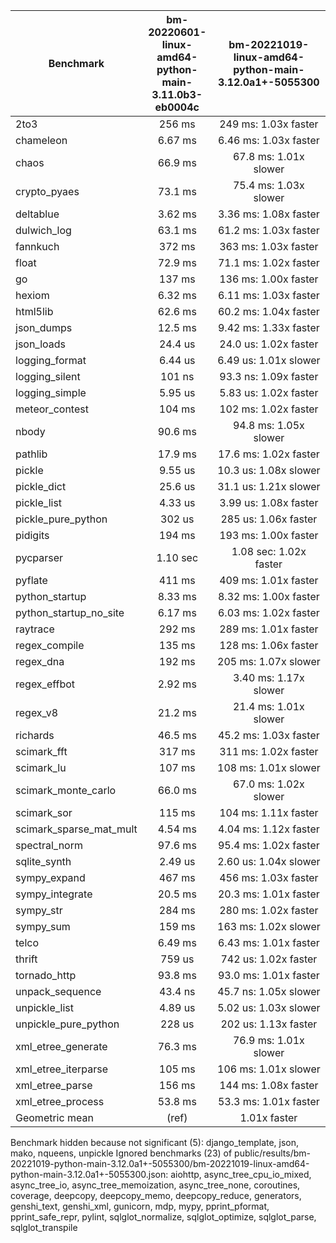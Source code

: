 | Benchmark               | bm-20220601-linux-amd64-python-main-3.11.0b3-eb0004c | bm-20221019-linux-amd64-python-main-3.12.0a1+-5055300 |
|-------------------------|:----------------------------------------------------:|:-----------------------------------------------------:|
| 2to3                    | 256 ms                                               | 249 ms: 1.03x faster                                  |
| chameleon               | 6.67 ms                                              | 6.46 ms: 1.03x faster                                 |
| chaos                   | 66.9 ms                                              | 67.8 ms: 1.01x slower                                 |
| crypto_pyaes            | 73.1 ms                                              | 75.4 ms: 1.03x slower                                 |
| deltablue               | 3.62 ms                                              | 3.36 ms: 1.08x faster                                 |
| dulwich_log             | 63.1 ms                                              | 61.2 ms: 1.03x faster                                 |
| fannkuch                | 372 ms                                               | 363 ms: 1.03x faster                                  |
| float                   | 72.9 ms                                              | 71.1 ms: 1.02x faster                                 |
| go                      | 137 ms                                               | 136 ms: 1.00x faster                                  |
| hexiom                  | 6.32 ms                                              | 6.11 ms: 1.03x faster                                 |
| html5lib                | 62.6 ms                                              | 60.2 ms: 1.04x faster                                 |
| json_dumps              | 12.5 ms                                              | 9.42 ms: 1.33x faster                                 |
| json_loads              | 24.4 us                                              | 24.0 us: 1.02x faster                                 |
| logging_format          | 6.44 us                                              | 6.49 us: 1.01x slower                                 |
| logging_silent          | 101 ns                                               | 93.3 ns: 1.09x faster                                 |
| logging_simple          | 5.95 us                                              | 5.83 us: 1.02x faster                                 |
| meteor_contest          | 104 ms                                               | 102 ms: 1.02x faster                                  |
| nbody                   | 90.6 ms                                              | 94.8 ms: 1.05x slower                                 |
| pathlib                 | 17.9 ms                                              | 17.6 ms: 1.02x faster                                 |
| pickle                  | 9.55 us                                              | 10.3 us: 1.08x slower                                 |
| pickle_dict             | 25.6 us                                              | 31.1 us: 1.21x slower                                 |
| pickle_list             | 4.33 us                                              | 3.99 us: 1.08x faster                                 |
| pickle_pure_python      | 302 us                                               | 285 us: 1.06x faster                                  |
| pidigits                | 194 ms                                               | 193 ms: 1.00x faster                                  |
| pycparser               | 1.10 sec                                             | 1.08 sec: 1.02x faster                                |
| pyflate                 | 411 ms                                               | 409 ms: 1.01x faster                                  |
| python_startup          | 8.33 ms                                              | 8.32 ms: 1.00x faster                                 |
| python_startup_no_site  | 6.17 ms                                              | 6.03 ms: 1.02x faster                                 |
| raytrace                | 292 ms                                               | 289 ms: 1.01x faster                                  |
| regex_compile           | 135 ms                                               | 128 ms: 1.06x faster                                  |
| regex_dna               | 192 ms                                               | 205 ms: 1.07x slower                                  |
| regex_effbot            | 2.92 ms                                              | 3.40 ms: 1.17x slower                                 |
| regex_v8                | 21.2 ms                                              | 21.4 ms: 1.01x slower                                 |
| richards                | 46.5 ms                                              | 45.2 ms: 1.03x faster                                 |
| scimark_fft             | 317 ms                                               | 311 ms: 1.02x faster                                  |
| scimark_lu              | 107 ms                                               | 108 ms: 1.01x slower                                  |
| scimark_monte_carlo     | 66.0 ms                                              | 67.0 ms: 1.02x slower                                 |
| scimark_sor             | 115 ms                                               | 104 ms: 1.11x faster                                  |
| scimark_sparse_mat_mult | 4.54 ms                                              | 4.04 ms: 1.12x faster                                 |
| spectral_norm           | 97.6 ms                                              | 95.4 ms: 1.02x faster                                 |
| sqlite_synth            | 2.49 us                                              | 2.60 us: 1.04x slower                                 |
| sympy_expand            | 467 ms                                               | 456 ms: 1.03x faster                                  |
| sympy_integrate         | 20.5 ms                                              | 20.3 ms: 1.01x faster                                 |
| sympy_str               | 284 ms                                               | 280 ms: 1.02x faster                                  |
| sympy_sum               | 159 ms                                               | 163 ms: 1.02x slower                                  |
| telco                   | 6.49 ms                                              | 6.43 ms: 1.01x faster                                 |
| thrift                  | 759 us                                               | 742 us: 1.02x faster                                  |
| tornado_http            | 93.8 ms                                              | 93.0 ms: 1.01x faster                                 |
| unpack_sequence         | 43.4 ns                                              | 45.7 ns: 1.05x slower                                 |
| unpickle_list           | 4.89 us                                              | 5.02 us: 1.03x slower                                 |
| unpickle_pure_python    | 228 us                                               | 202 us: 1.13x faster                                  |
| xml_etree_generate      | 76.3 ms                                              | 76.9 ms: 1.01x slower                                 |
| xml_etree_iterparse     | 105 ms                                               | 106 ms: 1.01x slower                                  |
| xml_etree_parse         | 156 ms                                               | 144 ms: 1.08x faster                                  |
| xml_etree_process       | 53.8 ms                                              | 53.3 ms: 1.01x faster                                 |
| Geometric mean          | (ref)                                                | 1.01x faster                                          |

Benchmark hidden because not significant (5): django_template, json, mako, nqueens, unpickle
Ignored benchmarks (23) of public/results/bm-20221019-python-main-3.12.0a1+-5055300/bm-20221019-linux-amd64-python-main-3.12.0a1+-5055300.json: aiohttp, async_tree_cpu_io_mixed, async_tree_io, async_tree_memoization, async_tree_none, coroutines, coverage, deepcopy, deepcopy_memo, deepcopy_reduce, generators, genshi_text, genshi_xml, gunicorn, mdp, mypy, pprint_pformat, pprint_safe_repr, pylint, sqlglot_normalize, sqlglot_optimize, sqlglot_parse, sqlglot_transpile
